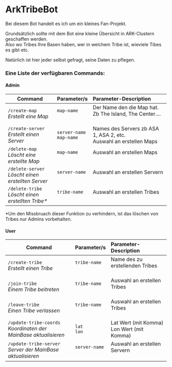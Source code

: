 # ArkTribeBot
Bei diesem Bot handelt es ich um ein kleines Fan-Projekt.

Grundsätzlich sollte mit dem Bot eine kleine Übersicht in ARK-Clustern geschaffen werden.  
Also wo Tribes Ihre Basen haben, wer in welchem Tribe ist, wieviele Tibes es gibt etc.

Natürlich ist hier jeder selbst gefragt, seine Daten zu pflegen.

### Eine Liste der verfügbaren Commands:

#### Admin

| Command   | Parameter/s           | Parameter-Description  |
|-----------|:----------------------|:-----------------------|
| `/create-map`<br>_Erstellt eine Map_ | `map-name`<br>&nbsp; | Der Name den die Map hat. Zb The Island, The Center....<br>&nbsp; |
| `/create-server`<br>_Erstellt einen Server_ | `server-name`<br>`map-name` | Names des Servers zb ASA 1, ASA 2, etc.<br>Auswahl an erstellen Maps |
| `/delete-map`<br>_Löscht eine erstellte Map_ | `map-name`<br>&nbsp; | Auswahl an erstellen Maps<br>&nbsp; |
| `/delete-server`<br>_Löscht einen erstellten Server_ | `server-name`<br>&nbsp; | Auswahl an erstellen Servern<br>&nbsp; |
| `/delete-tribe`<br>_Löscht einen erstellten Tribe*_ | `tribe-name`<br>&nbsp; | Auswahl an erstellen Tribes<br>&nbsp; |

*Um den Missbruach dieser Funktion zu verhindern, ist das löschen von Tribes nur Admins vorbehalten.
#### User

| Command   | Parameter/s           | Parameter-Description  |
|-----------|:----------------------|:-----------------------|
| `/create-tribe`<br>_Erstellt einen Tribe_ | `tribe-name`<br>&nbsp; | Name des zu erstellenden Tribes<br>&nbsp; |
| `/join-tribe`<br>_Einem Tribe beitreten_ | `tribe-name`<br>&nbsp; | Auswahl an erstellen Tribes<br>&nbsp; |
| `/leave-tribe`<br>_Einen Tribe verlassen_ | `tribe-name`<br>&nbsp; | Auswahl an erstellen Tribes<br>&nbsp; |
| `/update-tribe-coords`<br>_Koordinaten der MainBase aktualisieren_ | `lat`<br>`lon` | Lat Wert (mit Komma)<br>Lon Wert (mit Komma) |
| `/update-tribe-server`<br>_Server der MainBase aktualisieren_ | `server-name`<br>&nbsp; | Auswahl an erstellen Servern<br>&nbsp; |